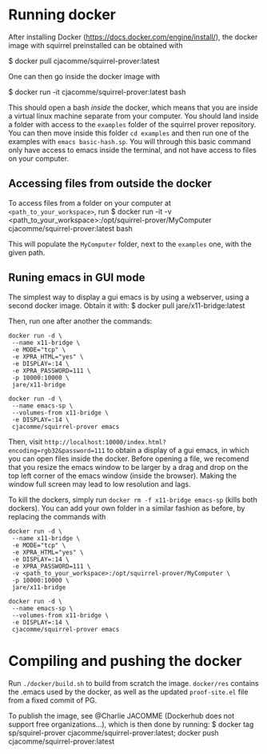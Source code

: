 # Running docker

After installing Docker (https://docs.docker.com/engine/install/), the docker image with squirrel preinstalled can be obtained with

$ docker pull cjacomme/squirrel-prover:latest

One can then go inside the docker image with

$ docker run -it cjacomme/squirrel-prover:latest bash

This should open a bash *inside* the docker, which means that you are inside a virtual linux machine separate from your computer. You should land inside a folder with access to the `examples` folder of the squirrel prover repository. You can then move inside this folder `cd examples` and then run one of the examples with `emacs basic-hash.sp`. You will through this basic command only have access to emacs inside the terminal, and not have access to files on your computer.

## Accessing files from outside the docker

To access files from a folder on your computer at `<path_to_your_workspace>`, run 
$ docker run -it -v <path_to_your_workspace>:/opt/squirrel-prover/MyComputer cjacomme/squirrel-prover:latest bash 

This will populate the `MyComputer` folder, next to the `examples` one, with the given path.


## Runing emacs in GUI mode

The simplest way to display a gui emacs is by using a webserver, using a second docker image. Obtain it with:
$ docker pull jare/x11-bridge:latest

Then, run one after another the commands:
```
docker run -d \
 --name x11-bridge \
 -e MODE="tcp" \
 -e XPRA_HTML="yes" \
 -e DISPLAY=:14 \
 -e XPRA_PASSWORD=111 \
 -p 10000:10000 \
 jare/x11-bridge

docker run -d \
 --name emacs-sp \
 --volumes-from x11-bridge \
 -e DISPLAY=:14 \
 cjacomme/squirrel-prover emacs
 ```

Then, visit `http://localhost:10000/index.html?encoding=rgb32&password=111` to obtain a display of a gui emacs, in which you can open files inside the docker. Before opening a file, we recomend that you resize the emacs window to be larger by a drag and drop on the top left corner of the emacs window (inside the browser). Making the window full screen may lead to low resolution and lags.

To kill the dockers, simply run `docker rm -f x11-bridge emacs-sp` (kills both dockers). You can add your own folder in a similar fashion as before, by replacing the commands with
```
docker run -d \
 --name x11-bridge \
 -e MODE="tcp" \
 -e XPRA_HTML="yes" \
 -e DISPLAY=:14 \
 -e XPRA_PASSWORD=111 \
 -v <path_to_your_workspace>:/opt/squirrel-prover/MyComputer \
 -p 10000:10000 \
 jare/x11-bridge
 
docker run -d \
 --name emacs-sp \
 --volumes-from x11-bridge \
 -e DISPLAY=:14 \
 cjacomme/squirrel-prover emacs
 ```

# Compiling and pushing the docker

Run `./docker/build.sh` to build from scratch the image. `docker/res` contains the .emacs used by the docker, as well as the updated `proof-site.el` file from a fixed commit of PG.

To publish the image, see @Charlie JACOMME (Dockerhub does not support free organizations...), which is then done by running:
$ docker tag sp/squirel-prover cjacomme/squirrel-prover:latest; docker push cjacomme/squirrel-prover:latest


